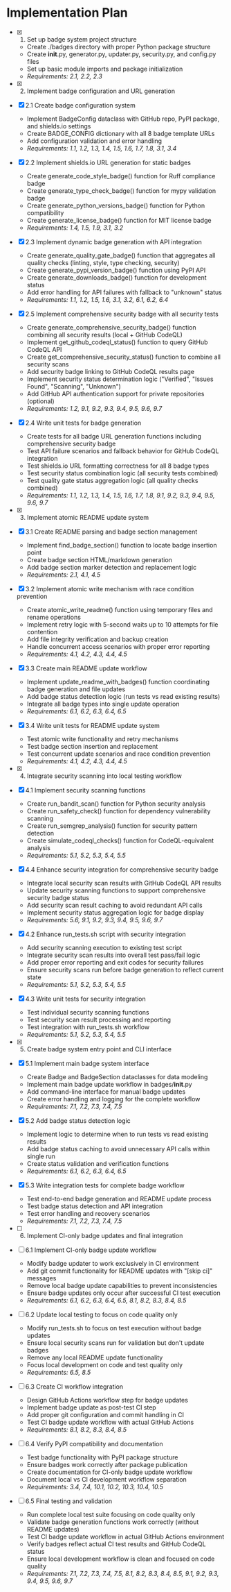# Implementation Plan

- [x] 1. Set up badge system project structure
  - Create ./badges directory with proper Python package structure
  - Create __init__.py, generator.py, updater.py, security.py, and config.py files
  - Set up basic module imports and package initialization
  - _Requirements: 2.1, 2.2, 2.3_

- [x] 2. Implement badge configuration and URL generation
- [x] 2.1 Create badge configuration system
  - Implement BadgeConfig dataclass with GitHub repo, PyPI package, and shields.io settings
  - Create BADGE_CONFIG dictionary with all 8 badge template URLs
  - Add configuration validation and error handling
  - _Requirements: 1.1, 1.2, 1.3, 1.4, 1.5, 1.6, 1.7, 1.8, 3.1, 3.4_

- [x] 2.2 Implement shields.io URL generation for static badges
  - Create generate_code_style_badge() function for Ruff compliance badge
  - Create generate_type_check_badge() function for mypy validation badge
  - Create generate_python_versions_badge() function for Python compatibility
  - Create generate_license_badge() function for MIT license badge
  - _Requirements: 1.4, 1.5, 1.9, 3.1, 3.2_

- [x] 2.3 Implement dynamic badge generation with API integration
  - Create generate_quality_gate_badge() function that aggregates all quality checks (linting, style, type checking, security)
  - Create generate_pypi_version_badge() function using PyPI API
  - Create generate_downloads_badge() function for development status
  - Add error handling for API failures with fallback to "unknown" status
  - _Requirements: 1.1, 1.2, 1.5, 1.6, 3.1, 3.2, 6.1, 6.2, 6.4_

- [x] 2.5 Implement comprehensive security badge with all security tests
  - Create generate_comprehensive_security_badge() function combining all security results (local + GitHub CodeQL)
  - Implement get_github_codeql_status() function to query GitHub CodeQL API
  - Create get_comprehensive_security_status() function to combine all security scans
  - Add security badge linking to GitHub CodeQL results page
  - Implement security status determination logic ("Verified", "Issues Found", "Scanning", "Unknown")
  - Add GitHub API authentication support for private repositories (optional)
  - _Requirements: 1.2, 9.1, 9.2, 9.3, 9.4, 9.5, 9.6, 9.7_

- [x] 2.4 Write unit tests for badge generation
  - Create tests for all badge URL generation functions including comprehensive security badge
  - Test API failure scenarios and fallback behavior for GitHub CodeQL integration
  - Test shields.io URL formatting correctness for all 8 badge types
  - Test security status combination logic (all security tests combined)
  - Test quality gate status aggregation logic (all quality checks combined)
  - _Requirements: 1.1, 1.2, 1.3, 1.4, 1.5, 1.6, 1.7, 1.8, 9.1, 9.2, 9.3, 9.4, 9.5, 9.6, 9.7_

- [x] 3. Implement atomic README update system
- [x] 3.1 Create README parsing and badge section management
  - Implement find_badge_section() function to locate badge insertion point
  - Create badge section HTML/markdown generation
  - Add badge section marker detection and replacement logic
  - _Requirements: 2.1, 4.1, 4.5_

- [x] 3.2 Implement atomic write mechanism with race condition prevention
  - Create atomic_write_readme() function using temporary files and rename operations
  - Implement retry logic with 5-second waits up to 10 attempts for file contention
  - Add file integrity verification and backup creation
  - Handle concurrent access scenarios with proper error reporting
  - _Requirements: 4.1, 4.2, 4.3, 4.4, 4.5_

- [x] 3.3 Create main README update workflow
  - Implement update_readme_with_badges() function coordinating badge generation and file updates
  - Add badge status detection logic (run tests vs read existing results)
  - Integrate all badge types into single update operation
  - _Requirements: 6.1, 6.2, 6.3, 6.4, 6.5_

- [x] 3.4 Write unit tests for README update system
  - Test atomic write functionality and retry mechanisms
  - Test badge section insertion and replacement
  - Test concurrent update scenarios and race condition prevention
  - _Requirements: 4.1, 4.2, 4.3, 4.4, 4.5_

- [x] 4. Integrate security scanning into local testing workflow
- [x] 4.1 Implement security scanning functions
  - Create run_bandit_scan() function for Python security analysis
  - Create run_safety_check() function for dependency vulnerability scanning
  - Create run_semgrep_analysis() function for security pattern detection
  - Create simulate_codeql_checks() function for CodeQL-equivalent analysis
  - _Requirements: 5.1, 5.2, 5.3, 5.4, 5.5_

- [x] 4.4 Enhance security integration for comprehensive security badge
  - Integrate local security scan results with GitHub CodeQL API results
  - Update security scanning functions to support comprehensive security badge status
  - Add security scan result caching to avoid redundant API calls
  - Implement security status aggregation logic for badge display
  - _Requirements: 5.6, 9.1, 9.2, 9.3, 9.4, 9.5, 9.6, 9.7_

- [x] 4.2 Enhance run_tests.sh script with security integration
  - Add security scanning execution to existing test script
  - Integrate security scan results into overall test pass/fail logic
  - Add proper error reporting and exit codes for security failures
  - Ensure security scans run before badge generation to reflect current state
  - _Requirements: 5.1, 5.2, 5.3, 5.4, 5.5_

- [x] 4.3 Write unit tests for security integration
  - Test individual security scanning functions
  - Test security scan result processing and reporting
  - Test integration with run_tests.sh workflow
  - _Requirements: 5.1, 5.2, 5.3, 5.4, 5.5_

- [x] 5. Create badge system entry point and CLI interface
- [x] 5.1 Implement main badge system interface
  - Create Badge and BadgeSection dataclasses for data modeling
  - Implement main badge update workflow in badges/__init__.py
  - Add command-line interface for manual badge updates
  - Create error handling and logging for the complete workflow
  - _Requirements: 7.1, 7.2, 7.3, 7.4, 7.5_

- [x] 5.2 Add badge status detection logic
  - Implement logic to determine when to run tests vs read existing results
  - Add badge status caching to avoid unnecessary API calls within single run
  - Create status validation and verification functions
  - _Requirements: 6.1, 6.2, 6.3, 6.4, 6.5_

- [x] 5.3 Write integration tests for complete badge workflow
  - Test end-to-end badge generation and README update process
  - Test badge status detection and API integration
  - Test error handling and recovery scenarios
  - _Requirements: 7.1, 7.2, 7.3, 7.4, 7.5_

- [ ] 6. Implement CI-only badge updates and final integration
- [ ] 6.1 Implement CI-only badge update workflow
  - Modify badge updater to work exclusively in CI environment
  - Add git commit functionality for README updates with "[skip ci]" messages
  - Remove local badge update capabilities to prevent inconsistencies
  - Ensure badge updates only occur after successful CI test execution
  - _Requirements: 6.1, 6.2, 6.3, 6.4, 6.5, 8.1, 8.2, 8.3, 8.4, 8.5_

- [ ] 6.2 Update local testing to focus on code quality only
  - Modify run_tests.sh to focus on test execution without badge updates
  - Ensure local security scans run for validation but don't update badges
  - Remove any local README update functionality
  - Focus local development on code and test quality only
  - _Requirements: 6.5, 8.5_

- [ ] 6.3 Create CI workflow integration
  - Design GitHub Actions workflow step for badge updates
  - Implement badge update as post-test CI step
  - Add proper git configuration and commit handling in CI
  - Test CI badge update workflow with actual GitHub Actions
  - _Requirements: 8.1, 8.2, 8.3, 8.4, 8.5_

- [ ] 6.4 Verify PyPI compatibility and documentation
  - Test badge functionality with PyPI package structure
  - Ensure badges work correctly after package publication
  - Create documentation for CI-only badge update workflow
  - Document local vs CI development workflow separation
  - _Requirements: 3.4, 7.4, 10.1, 10.2, 10.3, 10.4, 10.5_

- [ ] 6.5 Final testing and validation
  - Run complete local test suite focusing on code quality only
  - Validate badge generation functions work correctly (without README updates)
  - Test CI badge update workflow in actual GitHub Actions environment
  - Verify badges reflect actual CI test results and GitHub CodeQL status
  - Ensure local development workflow is clean and focused on code quality
  - _Requirements: 7.1, 7.2, 7.3, 7.4, 7.5, 8.1, 8.2, 8.3, 8.4, 8.5, 9.1, 9.2, 9.3, 9.4, 9.5, 9.6, 9.7_